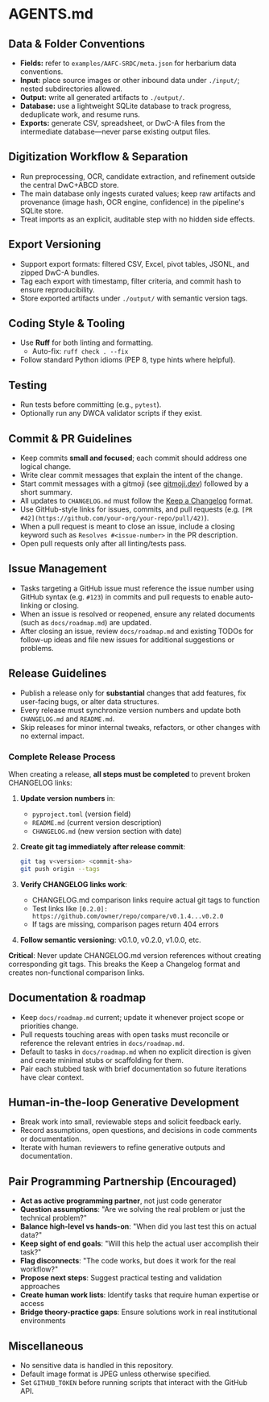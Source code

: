 # AGENTS.md

## Data & Folder Conventions
- **Fields:** refer to `examples/AAFC-SRDC/meta.json` for herbarium data conventions.
- **Input:** place source images or other inbound data under `./input/`; nested subdirectories allowed.
- **Output:** write all generated artifacts to `./output/`.
- **Database:** use a lightweight SQLite database to track progress, deduplicate work, and resume runs.
- **Exports:** generate CSV, spreadsheet, or DwC-A files from the intermediate database—never parse existing output files.

## Digitization Workflow & Separation
- Run preprocessing, OCR, candidate extraction, and refinement outside the central DwC+ABCD store.
- The main database only ingests curated values; keep raw artifacts and provenance (image hash, OCR engine, confidence) in the pipeline's SQLite store.
- Treat imports as an explicit, auditable step with no hidden side effects.

## Export Versioning
- Support export formats: filtered CSV, Excel, pivot tables, JSONL, and zipped DwC-A bundles.
- Tag each export with timestamp, filter criteria, and commit hash to ensure reproducibility.
- Store exported artifacts under `./output/` with semantic version tags.

## Coding Style & Tooling
- Use **Ruff** for both linting and formatting.
  - Auto-fix: `ruff check . --fix`
- Follow standard Python idioms (PEP 8, type hints where helpful).

## Testing
- Run tests before committing (e.g., `pytest`).
- Optionally run any DWCA validator scripts if they exist.

## Commit & PR Guidelines
- Keep commits **small and focused**; each commit should address one logical change.
- Write clear commit messages that explain the intent of the change.
- Start commit messages with a gitmoji (see [gitmoji.dev](https://gitmoji.dev)) followed by a short summary.
- All updates to `CHANGELOG.md` must follow the [Keep a Changelog](https://keepachangelog.com/en/1.1.0/) format.
- Use GitHub-style links for issues, commits, and pull requests (e.g. `[PR #42](https://github.com/your-org/your-repo/pull/42)`).
- When a pull request is meant to close an issue, include a closing keyword such as `Resolves #<issue-number>` in the PR description.
- Open pull requests only after all linting/tests pass.

## Issue Management
- Tasks targeting a GitHub issue must reference the issue number using GitHub syntax (e.g. `#123`) in commits and pull requests to enable auto-linking or closing.
- When an issue is resolved or reopened, ensure any related documents (such as `docs/roadmap.md`) are updated.
- After closing an issue, review `docs/roadmap.md` and existing TODOs for follow-up ideas and file new issues for additional suggestions or problems.

## Release Guidelines
- Publish a release only for **substantial** changes that add features, fix user-facing bugs, or alter data structures.
- Every release must synchronize version numbers and update both `CHANGELOG.md` and `README.md`.
- Skip releases for minor internal tweaks, refactors, or other changes with no external impact.

### Complete Release Process
When creating a release, **all steps must be completed** to prevent broken CHANGELOG links:

1. **Update version numbers** in:
   - `pyproject.toml` (version field)
   - `README.md` (current version description)
   - `CHANGELOG.md` (new version section with date)

2. **Create git tag immediately after release commit**:
   ```bash
   git tag v<version> <commit-sha>
   git push origin --tags
   ```

3. **Verify CHANGELOG links work**:
   - CHANGELOG.md comparison links require actual git tags to function
   - Test links like `[0.2.0]: https://github.com/owner/repo/compare/v0.1.4...v0.2.0`
   - If tags are missing, comparison pages return 404 errors

4. **Follow semantic versioning**: v0.1.0, v0.2.0, v1.0.0, etc.

**Critical**: Never update CHANGELOG.md version references without creating corresponding git tags. This breaks the Keep a Changelog format and creates non-functional comparison links.

## Documentation & roadmap
- Keep `docs/roadmap.md` current; update it whenever project scope or priorities change.
- Pull requests touching areas with open tasks must reconcile or reference the relevant entries in `docs/roadmap.md`.
- Default to tasks in `docs/roadmap.md` when no explicit direction is given and create minimal stubs or scaffolding for them.
- Pair each stubbed task with brief documentation so future iterations have clear context.

## Human-in-the-loop Generative Development
- Break work into small, reviewable steps and solicit feedback early.
- Record assumptions, open questions, and decisions in code comments or documentation.
- Iterate with human reviewers to refine generative outputs and documentation.

## Pair Programming Partnership (Encouraged)
- **Act as active programming partner**, not just code generator
- **Question assumptions**: "Are we solving the real problem or just the technical problem?"
- **Balance high-level vs hands-on**: "When did you last test this on actual data?"
- **Keep sight of end goals**: "Will this help the actual user accomplish their task?"
- **Flag disconnects**: "The code works, but does it work for the real workflow?"
- **Propose next steps**: Suggest practical testing and validation approaches
- **Create human work lists**: Identify tasks that require human expertise or access
- **Bridge theory-practice gaps**: Ensure solutions work in real institutional environments

## Miscellaneous
- No sensitive data is handled in this repository.
- Default image format is JPEG unless otherwise specified.
- Set `GITHUB_TOKEN` before running scripts that interact with the GitHub API.
